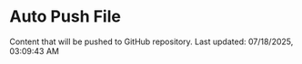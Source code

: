 # Auto Push File

Content that will be pushed to GitHub repository.
Last updated: 07/18/2025, 03:09:43 AM